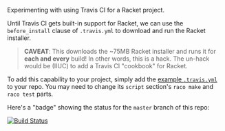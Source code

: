 Experimenting with using Travis CI for a Racket project.

Until Travis CI gets built-in support for Racket, we can use the
`before_install` clause of `.travis.yml` to download and run the
Racket installer.

> **CAVEAT**: This downloads the ~75MB Racket installer and runs it
> for **each and every** build! In other words, this is a hack. The
> un-hack would be (IIUC) to add a Travis CI "cookbook" for Racket.

To add this capability to your project, simply add the
[example `.travis.yml`](https://github.com/greghendershott/travis-racket/blob/master/.travis.yml)
to your repo. You may need to change its `script` section's `raco
make` and `raco test` parts.

Here's a "badge" showing the status for the `master` branch of this
repo:

[![Build Status](https://travis-ci.org/greghendershott/travis-racket.png?branch=master)](https://travis-ci.org/greghendershott/travis-racket)
